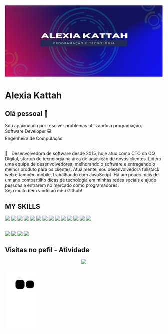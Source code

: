<img width="auto" src="https://github.com/alexiakattah/alexiakattah/blob/master/banner3.png">


# Alexia Kattah

## Olá pessoal 👋
Sou apaixonada por resolver problemas utilizando a programação.
<br />
Software Developer :computer:
<br />
Engenheira de Computação
<br />


 <br/> :purple_heart: &nbsp; Desenvolvedora de software desde 2015, hoje atuo como CTO da OQ Digital, startup de tecnologia na área de aquisição de novos clientes. Lidero uma equipe de desenvolvedores, melhorando o software e entregando o melhor produto para os clientes. Atualmente, sou desenvolvedora fullstack web e também mobile, trabalhando com JavaScript. Há um pouco mais de um ano compartilho dicas de tecnologia em minhas redes sociais e ajudo pessoas a entrarem no mercado como programadores.
 <br />
Seja muito bem vindo ao meu Github!

  
## MY SKILLS
 
<div>
<img width="30px" src="https://cdn.jsdelivr.net/gh/devicons/devicon/icons/typescript/typescript-original.svg" />
<img width="30px" src="https://cdn.jsdelivr.net/gh/devicons/devicon/icons/javascript/javascript-original.svg" />
<img width="30px" src="https://cdn.jsdelivr.net/gh/devicons/devicon/icons/nodejs/nodejs-original.svg" />
<img width="30px" src="https://cdn.jsdelivr.net/gh/devicons/devicon/icons/react/react-original.svg" />
<img width="30px" src="https://cdn.jsdelivr.net/gh/devicons/devicon/icons/docker/docker-original.svg" />
<img width="30px" src="https://cdn.jsdelivr.net/gh/devicons/devicon/icons/amazonwebservices/amazonwebservices-original.svg" />
<img width="30px" src="https://cdn.jsdelivr.net/gh/devicons/devicon/icons/googlecloud/googlecloud-original.svg" />
<img width="30px" src="https://cdn.jsdelivr.net/gh/devicons/devicon/icons/bitbucket/bitbucket-original.svg" />
<img width="30px" src="https://cdn.jsdelivr.net/gh/devicons/devicon/icons/html5/html5-original.svg" />
<img width="30px" src="https://cdn.jsdelivr.net/gh/devicons/devicon/icons/mongodb/mongodb-original.svg" />
<img width="30px" src="https://cdn.jsdelivr.net/gh/devicons/devicon/icons/linux/linux-original.svg" />
 
<img width="30px" src="https://cdn.jsdelivr.net/gh/devicons/devicon/icons/mysql/mysql-original.svg" />
<img width="30px" src="https://cdn.jsdelivr.net/gh/devicons/devicon/icons/postgresql/postgresql-original.svg" />
<img width="30px" src="https://cdn.jsdelivr.net/gh/devicons/devicon/icons/redux/redux-original.svg" />
 
 
 
 
 
 
 
</div>
 
##

<div>

 <a href="https://www.instagram.com/alexiakattah"><img src="https://img.shields.io/badge/Instagram-E4405F?style=for-the-badge&logo=instagram&logoColor=white" /></a>
 <a href="contato@alexiakattah.com.br"><img src="https://img.shields.io/badge/Gmail-D14836?style=for-the-badge&logo=gmail&logoColor=white" /></a>
 <a href="https://www.linkedin.com/in/alexiakattah/"><img src="https://img.shields.io/badge/LinkedIn-0077B5?style=for-the-badge&logo=linkedin&logoColor=white" /></a>
 <a href="https://www.youtube.com/channel/UCOEbxH89cnNGEXHPwGkUPqA"><img src="https://img.shields.io/badge/YouTube-FF0000?style=for-the-badge&logo=youtube&logoColor=white" /></a>
 
 
</div>

## Visitas no pefil - Atividade

<!-- visitors count  -->

<p align="center" >   
  <img src="https://profile-counter.glitch.me/alexiakattah/count.svg" />  
</p>

<!-- github workflow  -->

 ![github contribution grid snake animation](https://raw.githubusercontent.com/alexiakattah/alexiakattah/output/github-contribution-grid-snake.svg)
